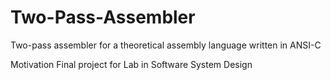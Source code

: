 # Two-Pass-Assembler
Two-pass assembler for a theoretical assembly language written in ANSI-C

Motivation
Final project for Lab in Software System Design 
